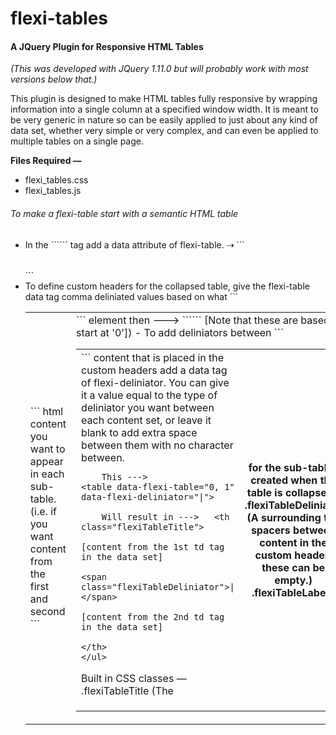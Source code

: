 flexi-tables
============

<h4>A JQuery Plugin for Responsive HTML Tables</h4>
<em>(This was developed with JQuery 1.11.0 but will probably work with most versions below that.)</em>

  This plugin is designed to make HTML tables fully responsive by wrapping information into a single column at a specified window width. It is meant to be very generic in nature so can be easily applied to just about any kind of data set, whether very simple or very complex, and can even be applied to multiple tables on a single page.

  <strong>Files Required — </strong>
    <ul>
      <li>flexi_tables.css</li>
      <li>flexi_tables.js</li>
    </ul>
    
  <h6>To make a flexi-table start with a semantic HTML table</h6>
    <ul>
      <li>
        In the ```<table>``` tag add a data attribute of flexi-table. &#8674; ```<table data-flexi-table>```
      </li>
      <li>
        To define custom headers for the collapsed table, give the flexi-table data tag comma deliniated values 
        based on what ```<td>``` html content you want to appear in each sub-table. (i.e. if you want content from the first
        and second ```<td>``` element then  ---> ```<table data-flexi-table="0, 1">``` [Note that these are based on array index 
        values so they start at '0'])
      </li>
      - To add deliniators between ```<td>``` content that is placed in the custom headers add a data tag of flexi-deliniator.
        You can give it a value equal to the type of deliniator you want between each content set, or leave it blank to add
        extra space between them with no character between.
        
        This --->             <table data-flexi-table="0, 1" data-flexi-deliniator="|">
          
        Will result in --->   <th class="flexiTableTitle">
                                  [content from the 1st td tag in the data set] 
                                      <span class="flexiTableDeliniator">|</span> 
                                  [content from the 2nd td tag in the data set] 
                              </th>
    </ul>
  
  Built in CSS classes —
    .flexiTableTitle      (The <th> for the sub-tables created when the table is collapsed.)
    .flexiTableDeliniator (A <span> surrounding the spacers between content in the custom header, these can be empty.)
    .flexiTableLabel      (<th> tags with display:block and float:left to act as a <td> when the table is collapsed.)
    
  Features to be added —
    - ie8 support (intent is for the plugin to degrade gracefully)
    - fixed headers for full width and collapsed views
    - data shuffling / content sorting for full width and collapsed views
    
    
